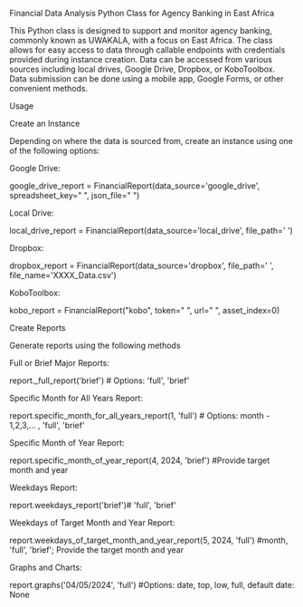 Financial Data Analysis Python Class for Agency Banking in East Africa

This Python class is designed to support and monitor agency banking, commonly known as UWAKALA, with a focus on East Africa. The class allows for easy access to data through callable endpoints with credentials provided during instance creation. Data can be accessed from various sources including local drives, Google Drive, Dropbox, or KoboToolbox. Data submission can be done using a mobile app, Google Forms, or other convenient methods.

Usage

Create an Instance

Depending on where the data is sourced from, create an instance using one of the following options:

Google Drive:

google_drive_report = FinancialReport(data_source='google_drive', spreadsheet_key=" ", json_file=" ")

Local Drive:

local_drive_report = FinancialReport(data_source='local_drive', file_path=' ')

Dropbox:

dropbox_report = FinancialReport(data_source='dropbox', file_path=' ', file_name='XXXX_Data.csv')

KoboToolbox:

kobo_report = FinancialReport("kobo", token=" ", url=" ", asset_index=0)

Create Reports

Generate reports using the following methods

Full or Brief Major Reports:

report._full_report('brief') # Options: 'full', 'brief'

Specific Month for All Years Report:

report.specific_month_for_all_years_report(1, 'full') # Options: month - 1,2,3,... , 'full', 'brief'

Specific Month of Year Report:

report.specific_month_of_year_report(4, 2024, 'brief') #Provide target month and year

Weekdays Report:

report.weekdays_report('brief')# 'full', 'brief'

Weekdays of Target Month and Year Report:

report.weekdays_of_target_month_and_year_report(5, 2024, 'full') #month, 'full', 'brief'; Provide the target month and year

Graphs and Charts:

report.graphs('04/05/2024', 'full') #Options: date, top, low, full, default date: None

